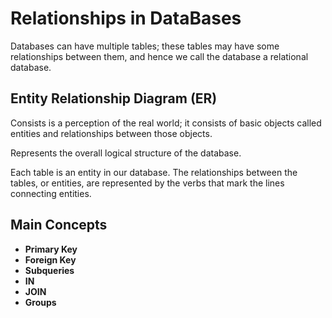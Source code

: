 # Relationships in DataBases

Databases can have multiple tables; these tables may have some relationships between them, and hence we call the database a relational database.

## Entity Relationship Diagram (ER)

Consists is a perception of the real world; it consists of basic objects called entities and relationships between those objects.

Represents the overall logical structure of the database. 

Each table is an entity in our database. The relationships between the tables, or entities, are represented by the verbs that mark the lines connecting entities.

## Main Concepts

- **Primary Key**
- **Foreign Key**
- **Subqueries**
- **IN**
- **JOIN**
- **Groups**